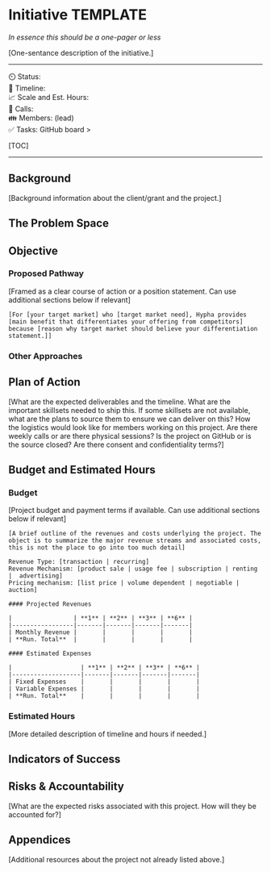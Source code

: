 # Initiative TEMPLATE 

_In essence this should be a one-pager or less_

[One-sentance description of the initiative.]

---

⏲️ Status:  
📑 Timeline:  
📈 Scale and Est. Hours:  
📅 Calls:  
👪 Members:  (lead)  
✅ Tasks: GitHub board >  

[TOC]

---

## Background

[Background information about the client/grant and the project.]

## The Problem Space

## Objective

### Proposed Pathway

[Framed as a clear course of action or a position statement. Can use additional sections below if relevant] 

```
[For [your target market] who [target market need], Hypha provides [main benefit that differentiates your offering from competitors] because [reason why target market should believe your differentiation statement.]]
```

### Other Approaches
  
## Plan of Action

[What are the expected deliverables and the timeline. What are the important skillsets needed to ship this. If some skillsets are not available, what are the plans to source them to ensure we can deliver on this? How the logistics would look like for members working on this project. Are there weekly calls or are there physical sessions? Is the project on GitHub or is the source closed? Are there consent and confidentiality terms?]
   
## Budget and Estimated Hours

### Budget

[Project budget and payment terms if available. Can use additional sections below if relevant] 

```
[A brief outline of the revenues and costs underlying the project. The object is to summarize the major revenue streams and associated costs, this is not the place to go into too much detail]

Revenue Type: [transaction | recurring]
Revenue Mechanism: [product sale | usage fee | subscription | renting |  advertising]
Pricing mechanism: [list price | volume dependent | negotiable | auction]

#### Projected Revenues

|                 | **1** | **2** | **3** | **6** |
|-----------------|-------|-------|-------|-------|
| Monthly Revenue |       |       |       |       |
| **Run. Total**  |       |       |       |       |

#### Estimated Expenses

|                   | **1** | **2** | **3** | **6** |
|-------------------|-------|-------|-------|-------|
| Fixed Expenses    |       |       |       |       |
| Variable Expenses |       |       |       |       |
| **Run. Total**    |       |       |       |       |
```

### Estimated Hours

[More detailed description of timeline and hours if needed.]

## Indicators of Success

## Risks & Accountability

[What are the expected risks associated with this project. How will they be accounted for?]

## Appendices

[Additional resources about the project not already listed above.]

